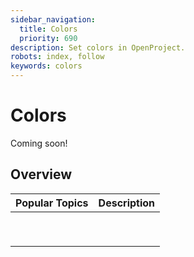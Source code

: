 ```yaml
---
sidebar_navigation:
  title: Colors
  priority: 690
description: Set colors in OpenProject.
robots: index, follow
keywords: colors
---
```

# Colors

Coming soon!

## Overview

| Popular Topics | Description |
| -------------- | :---------- |
|                |             |
|                |             |
|                |             |
|                |             |
|                |             |
|                |             |
|                |             |
|                |             |
|                |             |

